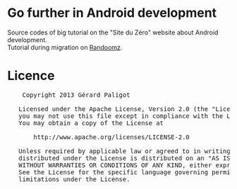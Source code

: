 # Go further in Android development #
Source codes of big tutorial on the "Site du Zéro" website about Android development.<br />
Tutorial during migration on <a href="http://www.randoomz.org">Randoomz</a>.
# Licence #
<pre>
	Copyright 2013 Gérard Paligot

   Licensed under the Apache License, Version 2.0 (the "License");
   you may not use this file except in compliance with the License.
   You may obtain a copy of the License at

       http://www.apache.org/licenses/LICENSE-2.0

   Unless required by applicable law or agreed to in writing, software
   distributed under the License is distributed on an "AS IS" BASIS,
   WITHOUT WARRANTIES OR CONDITIONS OF ANY KIND, either express or implied.
   See the License for the specific language governing permissions and
   limitations under the License.
</pre>